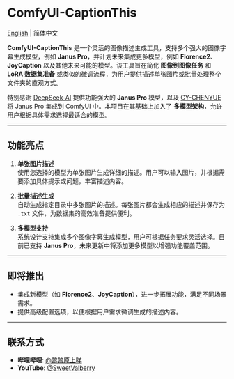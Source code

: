 # ComfyUI-CaptionThis  

[English](README.md) | 简体中文  

**ComfyUI-CaptionThis** 是一个灵活的图像描述生成工具，支持多个强大的图像字幕生成模型，例如 **Janus Pro**，并计划未来集成更多模型，例如 **Florence2**、**JoyCaption** 以及其他未来可能的模型。该工具旨在简化 **图像到图像任务** 和 **LoRA 数据集准备** 或类似的微调流程，为用户提供描述单张图片或批量处理整个文件夹的直观方式。  

特别感谢 [DeepSeek-AI](https://github.com/deepseek-ai/Janus) 提供功能强大的 **Janus Pro** 模型，以及 [CY-CHENYUE](https://github.com/CY-CHENYUE/ComfyUI-Janus-Pro) 将 Janus Pro 集成到 ComfyUI 中。本项目在其基础上加入了 **多模型架构**，允许用户根据具体需求选择最适合的模型。  

---

## 功能亮点  

1. **单张图片描述**  
   使用您选择的模型为单张图片生成详细的描述。用户可以输入图片，并根据需要添加具体提示或问题，丰富描述内容。  

2. **批量描述生成**  
   自动生成指定目录中多张图片的描述。每张图片都会生成相应的描述并保存为 `.txt` 文件，为数据集的高效准备提供便利。  

3. **多模型支持**  
   系统设计支持集成多个图像字幕生成模型，用户可根据任务要求灵活选择。目前已支持 **Janus Pro**，未来更新中将添加更多模型以增强功能覆盖范围。  

---

## 即将推出  

- 集成新模型（如 **Florence2**、**JoyCaption**），进一步拓展功能，满足不同场景需求。  
- 提供高级配置选项，以便根据用户需求微调生成的描述内容。  

---

## 联系方式  

- **哔哩哔哩**: [@黎黎原上咩](https://space.bilibili.com/449342345)  
- **YouTube**: [@SweetValberry](https://www.youtube.com/@SweetValberry)  
